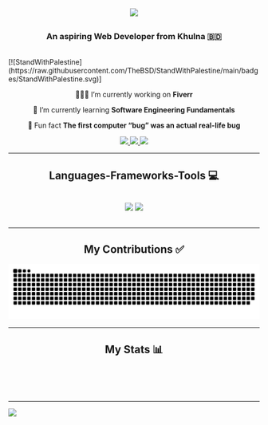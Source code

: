 <h1 align="center">
    <img src="https://readme-typing-svg.herokuapp.com/?font=Righteous&size=35&center=true&vCenter=true&width=500&height=70&duration=5000&lines=Hi+There!+👋;+I'm+Mehedi+Hasan!;Web+Developer!+🧑‍💻;" />
</h1>

<h3 align="center">An aspiring Web Developer from Khulna 🇧🇩</h3>
<br/>
[![StandWithPalestine](https://raw.githubusercontent.com/TheBSD/StandWithPalestine/main/badges/StandWithPalestine.svg)]
<div align="center">
 
 👨🏻‍💻 I’m currently working on **Fiverr**
 
 📖 I’m currently learning **Software Engineering Fundamentals**
 
 🫨 Fun fact **The first computer “bug” was an actual real-life bug**

 </div>
 
<div align="center"> 
  <a href="mailto:info@bdix.me" target="_blank">
    <img src="https://img.shields.io/badge/Gmail-333333?style=for-the-badge&logo=gmail&logoColor=red" />
  </a>
  <a href="https://www.linkedin.com/in/mehedibs-blog/" target="_blank">
    <img src="https://img.shields.io/badge/LinkedIn-0077B5?style=for-the-badge&logo=linkedin&logoColor=white" target="_blank" />
  </a>
  <a href="https://mehedibd.me" target="_blank">
   <img src="https://img.shields.io/badge/Website-FF5722?style=for-the-badge&logo=todoist&logoColor=white" target="_blank" />
</a>
</div>

 <hr/>
 
<h2 align="center">Languages-Frameworks-Tools 💻</h2>
<br/>
<div align="center">
    <img src="https://skillicons.dev/icons?i=aws,html,css,bootstrap,mui,vscode,github,figma,tailwind,git" />
    <img src="https://skillicons.dev/icons?i=nodejs,python,javascript,typescript,express,firebase,mongodb,c,java,nextjs,mysql,flask" /><br>
</div>

<br/>
<hr/>

<div align="center">
  <h2>My Contributions ✅</h2>
  <img alt="snake eating my contributions" src="https://raw.githubusercontent.com/asma019/Snake-in-Contribution-Grid/output/github-contribution-grid-snake.svg" />
  <br/>
</div>

<hr/>
<h2 align="center">My Stats 📊</h2>
<br>
<div align=center>
  <img width=500 src="https://github-readme-stats.vercel.app/api?username=asma019&theme=vue-dark&show_icons=true&hide_border=true&count_private=true" alt=""/>
  <img width=500 src="https://github-readme-streak-stats.herokuapp.com/?user=asma019&theme=vue-dark&hide_border=true" alt=""/>
  <img width=500 src="https://github-readme-stats.vercel.app/api/top-langs/?username=asma019&theme=vue-dark&show_icons=true&hide_border=true&layout=compact" alt=""/>
</div>
<br/>

---
[![](https://visitcount.itsvg.in/api?id=asma019&label=Profile%20Views&icon=5&pretty=true)](https://visitcount.itsvg.in)

